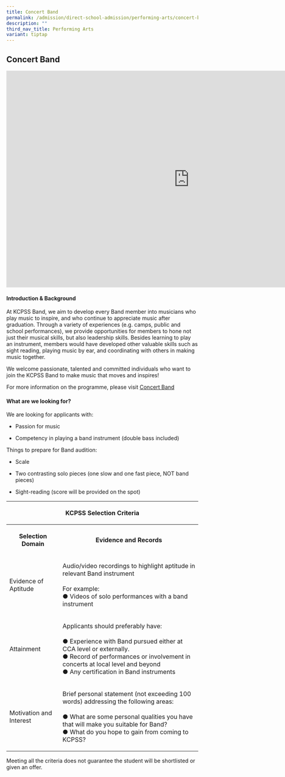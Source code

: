 ```yaml
---
title: Concert Band
permalink: /admission/direct-school-admission/performing-arts/concert-band/
description: ""
third_nav_title: Performing Arts
variant: tiptap
---
```

<h2>Concert Band</h2>
<div class="iframe-wrapper">
<iframe height="569" width="960" allowfullscreen="true" frameborder="0" src="https://docs.google.com/presentation/d/e/2PACX-1vQDXzf8t8fjzc9GiKkmC-XzYRGM7I1xy4JKeg4EzKL1Pf3RXDfsWmW58m0bD3xjYPiYXMD7JRI3pbVp/embed?start=false&amp;loop=false&amp;delayms=3000"></iframe>
</div>
<h4>Introduction &amp; Background</h4>
<p>At KCPSS Band, we aim to develop every Band member into musicians who
play music to inspire, and who continue to appreciate music after graduation.
Through a variety of experiences (e.g. camps, public and school performances),
we provide opportunities for members to hone not just their musical skills,
but also leadership skills. Besides learning to play an instrument, members
would have developed other valuable skills such as sight reading, playing
music by ear, and coordinating with others in making music together.</p>
<p>We welcome passionate, talented and committed individuals who want to
join the KCPSS Band to make music that moves and inspires!</p>
<p>For more information on the programme, please visit <a href="https://www.kuochuanpresbyteriansec.moe.edu.sg/the-kuo-chuan-experience/co-curricular-activities-cca/performing-arts/symphonic-band/" rel="noopener noreferrer nofollow" target="_blank">Concert Band</a>
</p>
<h4>What are we looking for?</h4>
<p>We are looking for applicants with:</p>
<ul data-tight="true" class="tight">
<li>
<p>Passion for music</p>
</li>
<li>
<p>Competency in playing a band instrument (double bass included)</p>
</li>
</ul>
<p>Things to prepare for Band audition:</p>
<ul data-tight="true" class="tight">
<li>
<p>Scale</p>
</li>
<li>
<p>Two contrasting solo pieces (one slow and one fast piece, NOT band pieces)</p>
</li>
<li>
<p>Sight-reading (score will be provided on the spot)</p>
</li>
</ul>
<table>
<tbody>
<tr>
<th rowspan="1" colspan="2">
<p>KCPSS Selection Criteria</p>
</th>
</tr>
<tr>
<th rowspan="1" colspan="1">
<p>Selection Domain</p>
</th>
<th rowspan="1" colspan="1">
<p>Evidence and Records</p>
</th>
</tr>
<tr>
<td rowspan="1" colspan="1">
<p>Evidence of Aptitude</p>
</td>
<td rowspan="1" colspan="1">
<p>Audio/video recordings to highlight aptitude in relevant Band instrument
<br>
<br>For example:
<br>● Videos of solo performances with a band instrument</p>
</td>
</tr>
<tr>
<td rowspan="1" colspan="1">
<p>Attainment</p>
</td>
<td rowspan="1" colspan="1">
<p>Applicants should preferably have:
<br>
<br>● Experience with Band pursued either at CCA level or externally.
<br>● Record of performances or involvement in concerts at local level and
beyond
<br>● Any certification in Band instruments</p>
</td>
</tr>
<tr>
<td rowspan="1" colspan="1">
<p>Motivation and Interest</p>
</td>
<td rowspan="1" colspan="1">
<p>Brief personal statement (not exceeding 100 words) addressing the following
areas:
<br>
<br>● What are some personal qualities you have that will make you suitable
for Band?
<br>● What do you hope to gain from coming to KCPSS?</p>
</td>
</tr>
</tbody>
</table>
<p>Meeting all the criteria does not guarantee the student will be shortlisted
or given an offer.</p>